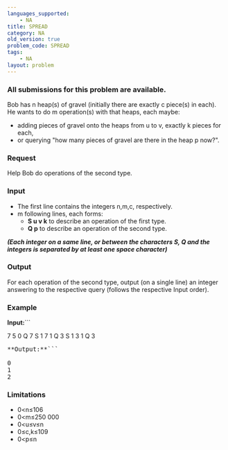 ```yaml
---
languages_supported:
    - NA
title: SPREAD
category: NA
old_version: true
problem_code: SPREAD
tags:
    - NA
layout: problem
---
```

###  All submissions for this problem are available. 

Bob has n heap(s) of gravel (initially there are exactly c piece(s) in each). He wants to do m operation(s) with that heaps, each maybe:

- adding pieces of gravel onto the heaps from u to v, exactly k pieces for each,
- or querying "how many pieces of gravel are there in the heap p now?".

### Request

Help Bob do operations of the second type.

### Input

- The first line contains the integers n,m,c, respectively.
- m following lines, each forms: 
  - **S u v k** to describe an operation of the first type.
  - **Q p** to describe an operation of the second type.

***(Each integer on a same line, or between the characters S, Q and the integers is separated by at least one space character)***
### Output

For each operation of the second type, output (on a single line) an integer answering to the respective query (follows the respective Input order).

### Example

**Input:**```

7 5 0
Q 7
S 1 7 1
Q 3
S 1 3 1
Q 3
<pre>
**Output:**```

0
1
2
</pre>
### Limitations

- 0<n≤106
- 0<m≤250 000
- 0<u≤v≤n
- 0≤c,k≤109
- 0<p≤n
